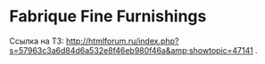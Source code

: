 Fabrique Fine Furnishings
========

Ссылка на ТЗ: http://htmlforum.ru/index.php?s=57963c3a6d84d6a532e8f46eb980f46a&amp;showtopic=47141 .